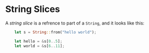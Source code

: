 # String Slices

A *string slice* is a refrence to part of a `String`, and it looks like this:

```rs
    let s = String::from("hello world");

    let hello = &s[0..5];
    let world = &s[6..11];
```